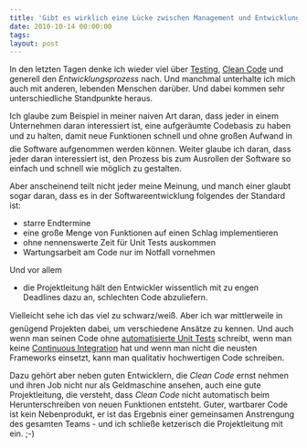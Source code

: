 ```yaml
---
title: 'Gibt es wirklich eine Lücke zwischen Management und Entwicklung?'
date: 2010-10-14 00:00:00 
tags: 
layout: post
---
```

In den letzten Tagen denke ich wieder viel über <a href="http://istqb.de/">Testing</a>, <a href="http://www.amazon.de/Clean-Code-Handbook-Software-Craftsmanship/dp/0132350882/kopisde-21">Clean Code</a> und generell den <i>Entwicklungsprozess</i> nach. Und manchmal unterhalte ich mich auch mit anderen, lebenden Menschen darüber. Und dabei kommen sehr unterschiedliche Standpunkte heraus.<p /> Ich glaube zum Beispiel in meiner naiven Art daran, dass jeder in einem Unternehmen daran interessiert ist, eine aufgeräumte Codebasis zu haben und zu halten, damit neue Funktionen schnell und ohne großen Aufwand in die Software aufgenommen werden können. Weiter glaube ich daran, dass jeder daran interessiert ist, den Prozess bis zum Ausrollen der Software so einfach und schnell wie möglich zu gestalten.<p /> Aber anscheinend teilt nicht jeder meine Meinung, und manch einer glaubt sogar daran, dass es in der Softwareentwicklung folgendes der Standard ist:<br /><ul><li>starre Endtermine</li><li>eine große Menge von Funktionen auf einen Schlag implementieren</li> <li>ohne nennenswerte Zeit für Unit Tests auskommen</li><li>Wartungsarbeit am Code nur im Notfall vornehmen</li></ul>Und vor allem<div><ul><li>die Projektleitung hält den Entwickler wissentlich mit zu engen Deadlines dazu an, schlechten Code abzuliefern.</li> </ul>Vielleicht sehe ich das viel zu schwarz/weiß. Aber ich war mittlerweile in genügend Projekten dabei, um verschiedene Ansätze zu kennen. Und auch wenn man seinen Code ohne <a href="http://junit.org/">automatisierte Unit Tests</a> schreibt, wenn man keine <a href="http://hudson-ci.org/">Continuous Integration</a> hat und wenn man nicht die neusten Frameworks einsetzt, kann man qualitativ hochwertigen Code schreiben.</div> <p /><div>Dazu gehört aber neben guten Entwicklern, die <i>Clean Code</i> ernst nehmen und ihren Job nicht nur als Geldmaschine ansehen, auch eine gute Projektleitung, die versteht, dass <i>Clean Code</i> nicht automatisch beim Herunterschreiben von neuen Funktionen entsteht. Guter, wartbarer Code ist kein Nebenprodukt, er ist das Ergebnis einer gemeinsamen Anstrengung des gesamten Teams - und ich schließe ketzerisch die Projektleitung mit ein. ;-)</div>

